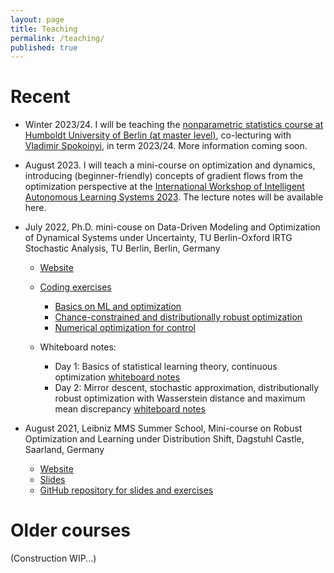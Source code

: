 ```yaml
---
layout: page
title: Teaching
permalink: /teaching/
published: true
---
```

# Recent
- Winter 2023/24. I will be teaching the [nonparametric statistics course at Humboldt University of Berlin (at master level)](https://agnes.hu-berlin.de/lupo/rds?state=verpublish&status=init&vmfile=no&publishid=207589&moduleCall=webInfo&publishConfFile=webInfo&publishSubDir=veranstaltung), co-lecturing with [Vladimir Spokoinyi](https://www.wias-berlin.de/people/spokoiny/), in term 2023/24. More information coming soon.

- August 2023. I will teach a mini-course on optimization and dynamics, introducing (beginner-friendly) concepts of gradient flows from the optimization perspective at the [International Workshop of Intelligent Autonomous Learning Systems 2023](https://www.ias.informatik.tu-darmstadt.de/Workshops/IWIALS2023). The lecture notes will be available here.

- July 2022, Ph.D. mini-couse on Data-Driven Modeling and Optimization of Dynamical Systems under Uncertainty, TU Berlin-Oxford IRTG Stochastic Analysis, TU Berlin, Berlin, Germany
  - [Website](https://www3.math.tu-berlin.de/stoch/IRTG/mini-course-2022-machine-learning/)
  - [Coding exercises](https://github.com/jj-zhu/berlin-oxford-minicourse-opt-ml-2022)
    - [Basics on ML and optimization](https://github.com/jj-zhu/berlin-oxford-minicourse-opt-ml-2022)
    - [Chance-constrained and distributionally robust optimization](https://github.com/yasnem/CC_Tutorial_TUB_Oxford)
    - [Numerical optimization for control](https://github.com/Xapavlov/mpc_tutorial)

  - Whiteboard notes:
    - Day 1: Basics of statistical learning theory, continuous optimization [whiteboard notes](https://github.com/jj-zhu/jj-zhu.github.io/blob/master/file/tub-oxford-day-1.pdf)
    - Day 2: Mirror descent, stochastic approximation, distributionally robust optimization with Wasserstein distance and maximum mean discrepancy [whiteboard notes](https://github.com/jj-zhu/jj-zhu.github.io/blob/master/file/tub-oxford-day-2.pdf)

- August 2021, Leibniz MMS Summer School, Mini-course on Robust Optimization and Learning under Distribution Shift, Dagstuhl Castle, Saarland, Germany
  - [Website](https://www.wias-berlin.de/research/Leibniz-MMS/SummerSchool21/)
  - [Slides](https://github.com/jj-zhu/leibniz-ss-2021/blob/30d5fb1e69bf51fc4d59e23aefff5815981e7494/slides-leibniz-mms-ss-dagstuhl-2021.pdf)
  - [GitHub repository for slides and exercises](https://github.com/jj-zhu/leibniz-ss-2021)



# Older courses

(Construction WIP...)
